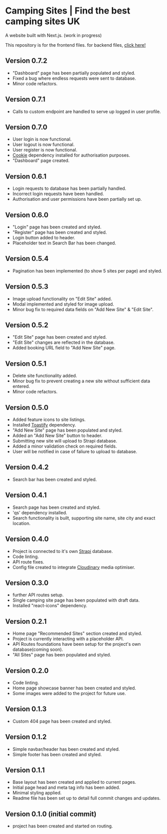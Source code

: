 # Camping Sites | Find the best camping sites UK

A website built with Next.js.
(work in progress)

This repository is for the frontend files. for backend files, [click here!](https://github.com/Norbs89/camping-site-backend)

## Version 0.7.2

- "Dashboard" page has been partially populated and styled.
- Fixed a bug where endless requests were sent to database.
- Minor code refactors.

## Version 0.7.1

- Calls to custom endpoint are handled to serve up logged in user profile.

## Version 0.7.0

- User login is now functional.
- User logout is now functional.
- User register is now functional.
- [Cookie](https://www.npmjs.com/package/cookie) dependency installed for authorisation purposes.
- "Dashboard" page created.

## Version 0.6.1

- Login requests to database has been partially handled.
- Incorrect login requests have been handled.
- Authorisation and user permissions have been partially set up.

## Version 0.6.0

- "Login" page has been created and styled.
- "Register" page has been created and styled.
- Login button added to header.
- Placeholder text in Search Bar has been changed.

## Version 0.5.4

- Pagination has been implemented (to show 5 sites per page) and styled.

## Version 0.5.3

- Image upload functionality on "Edit Site" added.
- Modal implemented and styled for image upload.
- Minor bug fix to required data fields on "Add New Site" & "Edit Site".

## Version 0.5.2

- "Edit Site" page has been created and styled.
- "Edit Site" changes are reflected in the database.
- Added booking URL field to "Add New Site" page.

## Version 0.5.1

- Delete site functionality added.
- Minor bug fix to prevent creating a new site without sufficient data entered.
- Minor code refactors.

## Version 0.5.0

- Added feature icons to site listings.
- Installed [Toastify](https://www.npmjs.com/package/react-toastify) dependency.
- "Add New Site" page has been populated and styled.
- Added an "Add New Site" button to header.
- Submitting new site will upload to Strapi database.
- Added a minor validation check on required fields.
- User will be notified in case of faliure to upload to database.

## Version 0.4.2

- Search bar has been created and styled.

## Version 0.4.1

- Search page has been created and styled.
- 'qs' dependency installed.
- Search functionality is built, supporting site name, site city and exact location.

## Version 0.4.0

- Project is connected to it's own [Strapi](https://strapi.io/) database.
- Code linting.
- API route fixes.
- Config file created to integrate [Cloudinary](https://cloudinary.com/) media optimiser.

## Version 0.3.0

- further API routes setup.
- Single camping site page has been populated with draft data.
- Installed "react-icons" dependency.

## Version 0.2.1

- Home page "Recommended Sites" section created and styled.
- Project is currently interacting with a placeholder API.
- API Routes foundations have been setup for the project's own database(coming soon).
- "All Sites" page has been populated and styled.

## Version 0.2.0

- Code linting.
- Home page showcase banner has been created and styled.
- Some images were added to the project for future use.

## Version 0.1.3

- Custom 404 page has been created and styled.

## Version 0.1.2

- Simple navbar/header has been created and styled.
- Simple footer has been created and styled.

## Version 0.1.1

- Base layout has been created and applied to current pages.
- Initial page head and meta tag info has been added.
- Minimal styling applied.
- Readme file has been set up to detail full commit changes and updates.

## Version 0.1.0 (initial commit)

- project has been created and started on routing.
